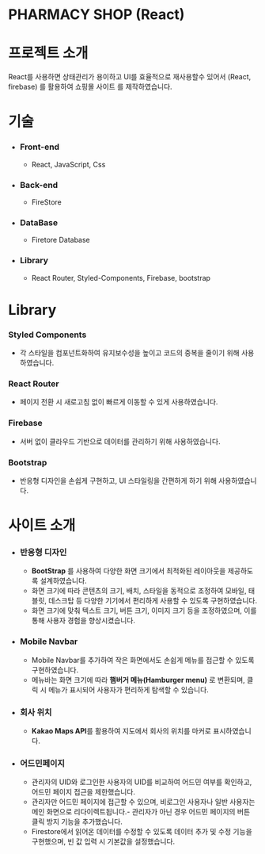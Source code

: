 # PHARMACY SHOP (React)
# 프로젝트 소개
React를 사용하면 상태관리가 용이하고 UI를 효율적으로 재사용할수 있어서 (React, firebase) 를  활용하여 쇼핑몰 사이트 를 제작하였습니다.
# 기술
+ ### Front-end
  + React, JavaScript, Css
+ ### Back-end
  + FireStore
+ ### DataBase
  + Firetore Database  
+ ### Library
  + React Router, Styled-Components, Firebase, bootstrap
# Library
### Styled Components
+ 각 스타일을 컴포넌트화하여 유지보수성을 높이고 코드의 중복을 줄이기 위해 사용하였습니다.
### React Router
+ 페이지 전환 시 새로고침 없이 빠르게 이동할 수 있게 사용하였습니다.
### Firebase
+ 서버 없이 클라우드 기반으로 데이터를 관리하기 위해 사용하였습니다.
### Bootstrap 
+ 반응형 디자인을 손쉽게 구현하고, UI 스타일링을 간편하게 하기 위해 사용하였습니다.
# 사이트 소개
+ ### 반응형 디자인
  + **BootStrap** 를 사용하여 다양한 화면 크기에서 최적화된 레이아웃을 제공하도록 설계하였습니다.
  + 화면 크기에 따라 콘텐츠의 크기, 배치, 스타일을 동적으로 조정하여 모바일, 태블릿, 데스크탑 등 다양한 기기에서 편리하게 사용할 수 있도록 구현하였습니다.
  + 화면 크기에 맞춰 텍스트 크기, 버튼 크기, 이미지 크기 등을 조정하였으며, 이를 통해 사용자 경험을 향상시켰습니다.
+ ### Mobile Navbar
  +  Mobile Navbar를 추가하여 작은 화면에서도 손쉽게 메뉴를 접근할 수 있도록 구현하였습니다.
  +  메뉴바는 화면 크기에 따라 **햄버거 메뉴(Hamburger menu)** 로 변환되며, 클릭 시 메뉴가 표시되어 사용자가 편리하게 탐색할 수 있습니다.
+ ### 회사 위치
  + **Kakao Maps API**를 활용하여 지도에서 회사의 위치를 마커로 표시하였습니다.
+ ### 어드민페이지
  +  관리자의 UID와 로그인한 사용자의 UID를 비교하여 어드민 여부를 확인하고, 어드민 페이지 접근을 제한했습니다.
  +  관리자만 어드민 페이지에 접근할 수 있으며, 비로그인 사용자나 일반 사용자는 메인 화면으로 리다이렉트됩니다.- 관리자가 아닌 경우 어드민 페이지의 버튼 클릭 방지 기능을 추가했습니다.
  +  Firestore에서 읽어온 데이터를 수정할 수 있도록 데이터 추가 및 수정 기능을 구현했으며, 빈 값 입력 시 기본값을 설정했습니다.

